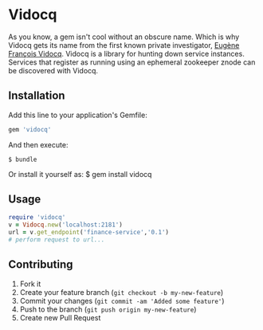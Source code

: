 # Vidocq

As you know, a gem isn't cool without an obscure name. Which is why Vidocq gets its name from the first known private investigator, [Eugène
François
Vidocq](http://en.wikipedia.org/wiki/Eug%C3%A8ne_Fran%C3%A7ois_Vidocq).
Vidocq is a library for hunting down service instances. Services that
register as running using an ephemeral zookeeper znode can be discovered
with Vidocq.

## Installation

Add this line to your application's Gemfile:
```ruby
gem 'vidocq'
```

And then execute:

    $ bundle

Or install it yourself as:
    $ gem install vidocq

## Usage
```ruby
require 'vidocq'
v = Vidocq.new('localhost:2181')
url = v.get_endpoint('finance-service','0.1')
# perform request to url...
```

## Contributing

1. Fork it
2. Create your feature branch (`git checkout -b my-new-feature`)
3. Commit your changes (`git commit -am 'Added some feature'`)
4. Push to the branch (`git push origin my-new-feature`)
5. Create new Pull Request
